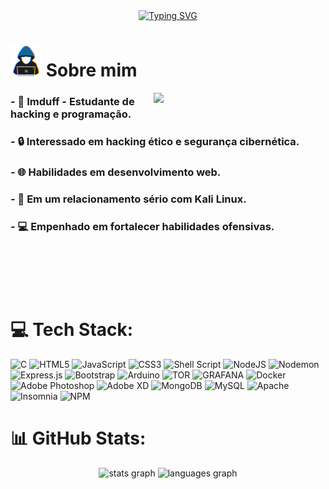 <div align="center">
  <a href="https://git.io/typing-svg"><img src="https://readme-typing-svg.demolab.com?font=Fira+Code&weight=600&size=29&duration=2500&pause=2200&color=4BFF00&center=true&vCenter=true&random=false&width=435&lines=%3Cscript%3Ealert(1)%3C%2Fscript%3E;No+XSS+reflected+)%3A" alt="Typing SVG" /></a>
</div>



# <picture><img src = "https://github.com/MdAmiruddin/MdAmiruddin/blob/main/Assets/about_me.gif" width = 50px></picture> **Sobre mim**
<picture> <img align="right" src="https://steamuserimages-a.akamaihd.net/ugc/854976916434675605/0A7FF9FDC45305AB9F1B4F51DCAC315274B28F96/?imw=5000&imh=5000&ima=fit&impolicy=Letterbox&imcolor=%23000000&letterbox=false" width = 275px></picture>




### - 👋 Imduff - Estudante de hacking e programação.
### - 🔒 Interessado em hacking ético e segurança cibernética.
### - 🌐 Habilidades em desenvolvimento web.
### - 💞️ Em um relacionamento sério com Kali Linux.
### - 💻 Empenhado em fortalecer habilidades ofensivas.


#

 

<br><br><br>

# 💻 Tech Stack:
![C](https://img.shields.io/badge/c-%2300599C.svg?style=for-the-badge&logo=c&logoColor=white)
![HTML5](https://img.shields.io/badge/html5-%23E34F26.svg?style=for-the-badge&logo=html5&logoColor=white)
![JavaScript](https://img.shields.io/badge/javascript-%23323330.svg?style=for-the-badge&logo=javascript&logoColor=%23F7DF1E)
![CSS3](https://img.shields.io/badge/css3-%231572B6.svg?style=for-the-badge&logo=css3&logoColor=white)
![Shell Script](https://img.shields.io/badge/shell_script-%23121011.svg?style=for-the-badge&logo=gnu-bash&logoColor=white)
![NodeJS](https://img.shields.io/badge/node.js-6DA55F?style=for-the-badge&logo=node.js&logoColor=white)
![Nodemon](https://img.shields.io/badge/NODEMON-%23323330.svg?style=for-the-badge&logo=nodemon&logoColor=%BBDEAD)
![Express.js](https://img.shields.io/badge/express.js-%23404d59.svg?style=for-the-badge&logo=express&logoColor=%2361DAFB)
![Bootstrap](https://img.shields.io/badge/bootstrap-%238511FA.svg?style=for-the-badge&logo=bootstrap&logoColor=white)
![Arduino](https://img.shields.io/badge/-Arduino-00979D?style=for-the-badge&logo=Arduino&logoColor=white)
![TOR](https://img.shields.io/badge/tor-%237E4798.svg?style=for-the-badge&logo=tor-project&logoColor=white)
![GRAFANA](https://img.shields.io/badge/grafana-F46800.svg?style=for-the-badge&logo=grafana&logoColor=white&color=%23F46800)
![Docker](https://img.shields.io/badge/docker-%230db7ed.svg?style=for-the-badge&logo=docker&logoColor=white)
![Adobe Photoshop](https://img.shields.io/badge/adobe%20photoshop-%2331A8FF.svg?style=for-the-badge&logo=adobe%20photoshop&logoColor=white)
![Adobe XD](https://img.shields.io/badge/Adobe%20XD-470137?style=for-the-badge&logo=Adobe%20XD&logoColor=#FF61F6)
![MongoDB](https://img.shields.io/badge/MongoDB-%234ea94b.svg?style=for-the-badge&logo=mongodb&logoColor=white)
![MySQL](https://img.shields.io/badge/mysql-%2300000f.svg?style=for-the-badge&logo=mysql&logoColor=white)
![Apache](https://img.shields.io/badge/apache-%23D42029.svg?style=for-the-badge&logo=apache&logoColor=white)
![Insomnia](https://img.shields.io/badge/Insomnia-black?style=for-the-badge&logo=insomnia&logoColor=5849BE)
![NPM](https://img.shields.io/badge/NPM-%23CB3837.svg?style=for-the-badge&logo=npm&logoColor=white)
# 📊 GitHub Stats:
<div align="center">
  <img src="https://github-readme-stats.vercel.app/api?username=Imduff-777&hide_title=false&hide_rank=false&show_icons=true&include_all_commits=true&count_private=true&disable_animations=false&theme=merko&locale=en&hide_border=false&order=1" height="160" alt="stats graph"  />
  <img src="https://github-readme-stats.vercel.app/api/top-langs?username=Imduff-777&locale=en&hide_title=false&layout=compact&card_width=320&langs_count=5&theme=merko&hide_border=false&order=2" height="160" alt="languages graph"  />
</div>

###
